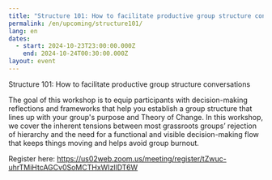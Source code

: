 ```yaml
---
title: "Structure 101: How to facilitate productive group structure conversations"
permalink: /en/upcoming/structure101/
lang: en
dates:
  - start: 2024-10-23T23:00:00.000Z
    end: 2024-10-24T00:30:00.000Z
layout: event
---
```

Structure 101: How to facilitate productive group structure conversations

The goal of this workshop is to equip participants with decision-making reflections and frameworks that help you establish a group structure that lines up with your group's purpose and Theory of Change. In this workshop, we cover the inherent tensions between most grassroots groups’ rejection of hierarchy and the need for a functional and visible decision-making flow that keeps things moving and helps avoid group burnout.

R﻿egister here: https://us02web.zoom.us/meeting/register/tZwuc-uhrTMiHtcAGCv0SoMCTHxWIzllDT6W